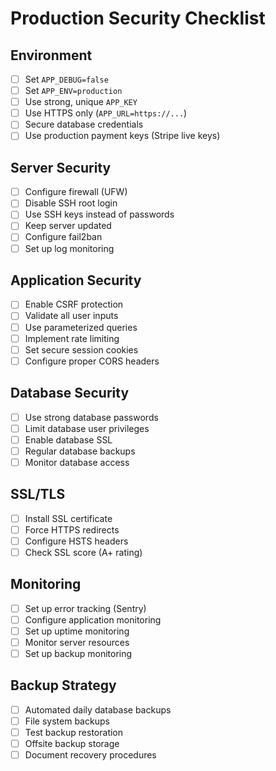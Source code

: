 # Production Security Checklist

## Environment
- [ ] Set `APP_DEBUG=false`
- [ ] Set `APP_ENV=production`
- [ ] Use strong, unique `APP_KEY`
- [ ] Use HTTPS only (`APP_URL=https://...`)
- [ ] Secure database credentials
- [ ] Use production payment keys (Stripe live keys)

## Server Security
- [ ] Configure firewall (UFW)
- [ ] Disable SSH root login
- [ ] Use SSH keys instead of passwords
- [ ] Keep server updated
- [ ] Configure fail2ban
- [ ] Set up log monitoring

## Application Security
- [ ] Enable CSRF protection
- [ ] Validate all user inputs
- [ ] Use parameterized queries
- [ ] Implement rate limiting
- [ ] Set secure session cookies
- [ ] Configure proper CORS headers

## Database Security
- [ ] Use strong database passwords
- [ ] Limit database user privileges
- [ ] Enable database SSL
- [ ] Regular database backups
- [ ] Monitor database access

## SSL/TLS
- [ ] Install SSL certificate
- [ ] Force HTTPS redirects
- [ ] Configure HSTS headers
- [ ] Check SSL score (A+ rating)

## Monitoring
- [ ] Set up error tracking (Sentry)
- [ ] Configure application monitoring
- [ ] Set up uptime monitoring
- [ ] Monitor server resources
- [ ] Set up backup monitoring

## Backup Strategy
- [ ] Automated daily database backups
- [ ] File system backups
- [ ] Test backup restoration
- [ ] Offsite backup storage
- [ ] Document recovery procedures
